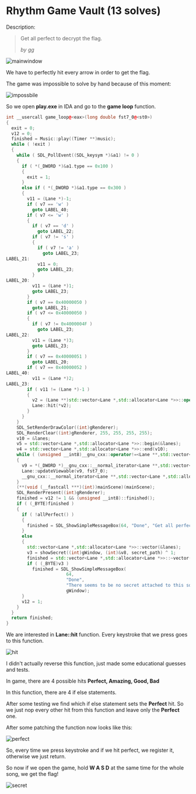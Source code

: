 # Rhythm Game Vault (13 solves)

Description:

> Get all perfect to decrypt the flag.
>
>  *by gg*

![mainwindow](images/mainwindow.png)

We have to perfectly hit every arrow in order to get the flag.

The game was impossible to solve by hand because of this moment:

![impossbile](images/impossbile.png)

So we open **play.exe** in IDA and go to the **game loop** function.

```c++
int __usercall game_loop@<eax>(long double fst7_0@<st0>)
{
  exit = 0;
  v12 = 0;
  finished = Music::play((Timer **)music);
  while ( !exit )
  {
    while ( SDL_PollEvent((SDL_keysym *)&a1) != 0 )
    {
      if ( *(_DWORD *)&a1.type == 0x100 )
      {
        exit = 1;
      }
      else if ( *(_DWORD *)&a1.type == 0x300 )
      {
        v11 = (Lane *)-1;
        if ( v7 == 'w' )
          goto LABEL_40;
        if ( v7 <= 'w' )
        {
          if ( v7 == 'd' )
            goto LABEL_22;
          if ( v7 != 's' )
          {
            if ( v7 != 'a' )
              goto LABEL_23;
LABEL_21:
            v11 = 0;
            goto LABEL_23;
          }
LABEL_20:
          v11 = (Lane *)1;
          goto LABEL_23;
        }
        if ( v7 == 0x40000050 )
          goto LABEL_21;
        if ( v7 <= 0x40000050 )
        {
          if ( v7 != 0x4000004F )
            goto LABEL_23;
LABEL_22:
          v11 = (Lane *)3;
          goto LABEL_23;
        }
        if ( v7 == 0x40000051 )
          goto LABEL_20;
        if ( v7 == 0x40000052 )
LABEL_40:
          v11 = (Lane *)2;
LABEL_23:
        if ( v11 != (Lane *)-1 )
        {
          v2 = (Lane **)std::vector<Lane *,std::allocator<Lane *>>::operator[](&lanes, (int)v11);
          Lane::hit(*v2);
        }
      }
    }
    SDL_SetRenderDrawColor((int)gRenderer);
    SDL_RenderClear((int)gRenderer, 255, 255, 255, 255);
    v10 = &lanes;
    v5 = std::vector<Lane *,std::allocator<Lane *>>::begin(&lanes);
    v4 = std::vector<Lane *,std::allocator<Lane *>>::end(v10);
    while ( (unsigned __int8)__gnu_cxx::operator!=<Lane **,std::vector<Lane *,std::allocator<Lane *>>>(&v5, &v4) )
    {
      v9 = *(_DWORD *)__gnu_cxx::__normal_iterator<Lane **,std::vector<Lane *,std::allocator<Lane *>>>::operator*(&v5);
      Lane::updateViewable(v9, fst7_0);
      __gnu_cxx::__normal_iterator<Lane **,std::vector<Lane *,std::allocator<Lane *>>>::operator++(&v5);
    }
    (**(void (__fastcall ***)(int))mainScene)(mainScene);
    SDL_RenderPresent((int)gRenderer);
    finished = v12 != 1 && (unsigned __int8)::finished();
    if ( (_BYTE)finished )
    {
      if ( !allPerfect() )
      {
        finished = SDL_ShowSimpleMessageBox(64, "Done", "Get all perfect to decrypt the secret!", gWindow);
      }
      else
      {
        std::vector<Lane *,std::allocator<Lane *>>::vector(&lanes);
        v3 = showSecret((int)gWindow, (int)&v8, secret_path) ^ 1;
        finished = std::vector<Lane *,std::allocator<Lane *>>::~vector(&v8);
        if ( (_BYTE)v3 )
          finished = SDL_ShowSimpleMessageBox(
                       64,
                       "Done",
                       "There seems to be no secret attached to this song, or the secret was corrupted. ",
                       gWindow);
      }
      v12 = 1;
    }
  }
  return finished;
}
```



We are interested in **Lane::hit** function. Every keystroke that we press goes to this function. 

![hit](images/hit.png)

I didn't actually reverse this function, just made some educational guesses and tests.

In game, there are 4 possible hits **Perfect, Amazing, Good, Bad**

In this function, there are 4 if else statements. 

After some testing we find which if else statement sets the **Perfect** hit. So we just nop every other hit from this function and leave only the **Perfect** one.

After some patching the function now looks like this:

![perfect](images/perfect.png)



So, every time we press keystroke and if we hit perfect, we register it, otherwise we just return.

So now if we open the game, hold **W A S D** at the same time for the whole song, we get the flag!

![secret](images/secret.png)

